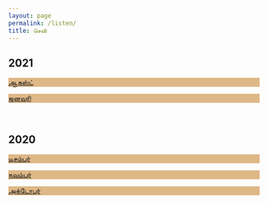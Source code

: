 ```yaml
---
layout: page
permalink: /listen/
title: செவி
---
```


<h2>2021</h2>
<div class="card-presentation">
    <a href="202108"><p class="card-presentation-title" style="background-color:burlywood">ஆகஸ்ட்</p></a>
    <a href="202101"><p class="card-presentation-title" style="background-color:burlywood">ஜனவரி</p></a>
    <br>
</div>

<h2>2020</h2>
<div class="card-presentation">
    <a href="202012"><p class="card-presentation-title" style="background-color:burlywood">டிசம்பர்</p></a>
    <a href="202011"><p class="card-presentation-title" style="background-color:burlywood">நவம்பர்</p></a>
    <a href="202010"><p class="card-presentation-title" style="background-color:burlywood">அக்டோபர்</p></a>
    <br>
</div>

